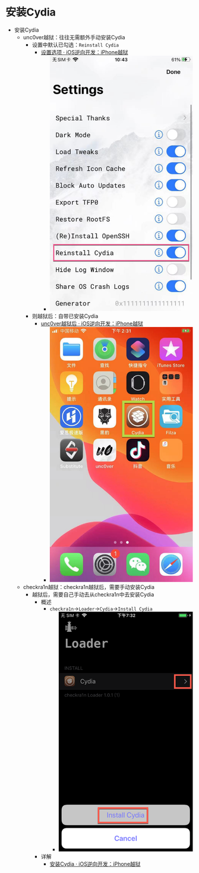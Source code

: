 # 安装Cydia

* 安装Cydia
  * unc0ver越狱：往往无需额外手动安装Cydia
    * 设置中默认已勾选：`Reinstall Cydia`
      * [设置选项 · iOS逆向开发：iPhone越狱](https://book.crifan.org/books/ios_re_iphone_jailbreak/website/doing_jailbreak/do_jailbreak/unc0ver/use/ios1361_iphone7/settings.html)
        * ![unc0ver_settings_reinstall_cydia](../assets/img/unc0ver_settings_reinstall_cydia.jpg)
    * 则越狱后：自带已安装Cydia
      * [unc0ver越狱后 · iOS逆向开发：iPhone越狱](https://book.crifan.org/books/ios_re_iphone_jailbreak/website/after_jailbreak/unc0ver/)
        * ![iphone_desktop_installed_cydia](../assets/img/iphone_desktop_installed_cydia.jpg)
  * checkra1n越狱：checkra1n越狱后，需要手动安装Cydia
    * 越狱后，需要自己手动去从checkra1n中去安装Cydia
      * 概述
        * `checkra1n`->`Loader`->`Cydia`->`Install Cydia`
          * ![checkra1n_self_install_cydia](../assets/img/checkra1n_self_install_cydia.png)
      * 详解
        * [安装Cydia · iOS逆向开发：iPhone越狱](https://book.crifan.org/books/ios_re_iphone_jailbreak/website/after_jailbreak/checkra1n/install_cydia.html)
